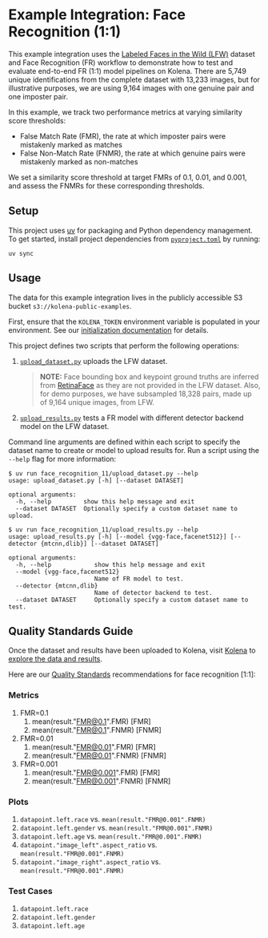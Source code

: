 # Example Integration: Face Recognition (1:1)

This example integration uses the [Labeled Faces in the Wild (LFW)](http://vis-www.cs.umass.edu/lfw/)
dataset and Face Recognition (FR) workflow to
demonstrate how to test and evaluate end-to-end FR (1:1) model pipelines on Kolena.
There are 5,749 unique identifications from the complete dataset with 13,233 images, but for
illustrative purposes, we are using 9,164 images with one genuine pair and one imposter pair.

In this example, we track two performance metrics at varying similarity score thresholds:

- False Match Rate (FMR), the rate at which imposter pairs were mistakenly marked as matches
- False Non-Match Rate (FNMR), the rate at which genuine pairs were mistakenly marked as non-matches

We set a similarity score threshold at target FMRs of 0.1, 0.01, and 0.001, and assess the FNMRs for
these corresponding thresholds.

## Setup

This project uses [uv](https://docs.astral.sh/uv/) for packaging and Python dependency management. To get started,
install project dependencies from [`pyproject.toml`](./pyproject.toml) by running:

```shell
uv sync
```

## Usage

The data for this example integration lives in the publicly accessible S3 bucket `s3://kolena-public-examples`.

First, ensure that the `KOLENA_TOKEN` environment variable is populated in your environment. See our
[initialization documentation](https://docs.kolena.com/installing-kolena/#initialization) for details.

This project defines two scripts that perform the following operations:

1. [`upload_dataset.py`](face_recognition_11/upload_dataset.py) uploads the LFW dataset.

    > **NOTE:**  Face bounding box and keypoint ground truths are inferred
    > from [RetinaFace](https://github.com/serengil/retinaface/) as they are not provided in the LFW dataset.
    > Also, for demo purposes, we have subsampled 18,328 pairs, made up of 9,164 unique images, from LFW.

2. [`upload_results.py`](face_recognition_11/upload_results.py) tests a FR model with different detector backend
    model on the LFW dataset.

Command line arguments are defined within each script to specify the dataset name to create or model to upload results
for. Run a script using the `--help` flag for more information:

```shell
$ uv run face_recognition_11/upload_dataset.py --help
usage: upload_dataset.py [-h] [--dataset DATASET]

optional arguments:
  -h, --help         show this help message and exit
  --dataset DATASET  Optionally specify a custom dataset name to upload.

$ uv run face_recognition_11/upload_results.py --help
usage: upload_results.py [-h] [--model {vgg-face,facenet512}] [--detector {mtcnn,dlib}] [--dataset DATASET]

optional arguments:
  -h, --help            show this help message and exit
  --model {vgg-face,facenet512}
                        Name of FR model to test.
  --detector {mtcnn,dlib}
                        Name of detector backend to test.
  --dataset DATASET     Optionally specify a custom dataset name to test.
```

## Quality Standards Guide

Once the dataset and results have been uploaded to Kolena, visit [Kolena](https://app.kolena.io/redirect/) to
[explore the data and results](https://docs.kolena.com/dataset/quickstart/#step-3-explore-data-and-results).

Here are our [Quality Standards](https://docs.kolena.com/dataset/core-concepts/quality-standard/) recommendations for
face recognition [1:1]:

### Metrics

1. FMR=0.1
   1. mean(result."FMR@0.1".FMR) [FMR]
   2. mean(result."FMR@0.1".FNMR) [FNMR]
2. FMR=0.01
    1. mean(result."FMR@0.01".FMR) [FMR]
    2. mean(result."FMR@0.01".FNMR) [FNMR]
3. FMR=0.001
    1. mean(result."FMR@0.001".FMR) [FMR]
    2. mean(result."FMR@0.001".FNMR) [FNMR]

### Plots

1. `datapoint.left.race` vs. `mean(result."FMR@0.001".FNMR)`
2. `datapoint.left.gender` vs. `mean(result."FMR@0.001".FNMR)`
3. `datapoint.left.age` vs. `mean(result."FMR@0.001".FNMR)`
4. `datapoint."image_left".aspect_ratio` vs. `mean(result."FMR@0.001".FNMR)`
5. `datapoint."image_right".aspect_ratio` vs. `mean(result."FMR@0.001".FNMR)`

### Test Cases

1. `datapoint.left.race`
2. `datapoint.left.gender`
3. `datapoint.left.age`
